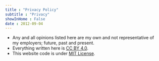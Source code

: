 ```yaml
---
title : "Privacy Policy"
subtitle : "Privacy"
showInHome : False
date : 2012-09-04
---
```


* Any and all opinions listed here are my own and not representative of my employers; future, past and present.
* Everything written here is <a href="http://creativecommons.org/licenses/by/4.0/?ref=chooser-v1" target="_blank" rel="license noopener noreferrer">CC BY 4.0</a>.
* This website code is under <a href="https://gitlab.com/niharokz/nihars.com/-/raw/master/LICENSE" target="_blank" rel="license noopener noreferrer">MIT License</a>.
